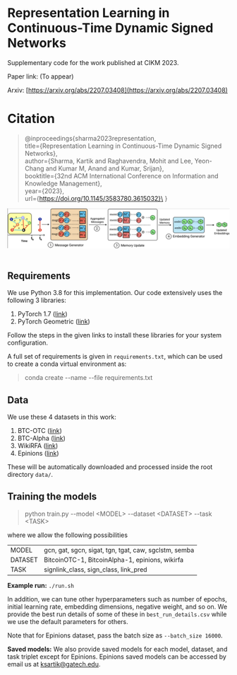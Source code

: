 # Representation Learning in Continuous-Time Dynamic Signed Networks

Supplementary code for the work published at CIKM 2023. 

Paper link: (To appear)

Arxiv: [https://arxiv.org/abs/2207.03408](https://arxiv.org/abs/2207.03408)

# Citation

> @inproceedings{sharma2023representation,\
    title={Representation Learning in Continuous-Time Dynamic Signed Networks},\
    author={Sharma, Kartik and Raghavendra, Mohit and Lee, Yeon-Chang and Kumar M, Anand and Kumar, Srijan},\
    booktitle={32nd ACM International Conference on Information and Knowledge Management},\
    year={2023},\
    url={https://doi.org/10.1145/3583780.3615032}\
}

![](pipeline.png)
&nbsp;

## Requirements
We use Python 3.8 for this implementation. Our code extensively uses the following 3 libraries: 
1. PyTorch 1.7 ([link](https://pytorch.org/get-started/locally/))
2. PyTorch Geometric ([link](https://pytorch-geometric.readthedocs.io/en/latest/notes/installation.html))

Follow the steps in the given links to install these libraries for your system configuration. 

A full set of requirements is given in `requirements.txt`, which can be used to create a conda virtual environment as:

> conda create --name <env> --file requirements.txt


## Data

We use these 4 datasets in this work:
1. BTC-OTC ([link](https://snap.stanford.edu/data/soc-sign-bitcoin-otc.html))
2. BTC-Alpha ([link](https://snap.stanford.edu/data/soc-sign-bitcoin-alpha.html))
3. WikiRFA ([link](https://snap.stanford.edu/data/wiki-RfA.html))
4. Epinions ([link](https://snap.stanford.edu/data/soc-sign-epinions.html)) 

These will be automatically downloaded and processed inside the root directory `data/`.

## Training the models
> python train.py --model \<MODEL> --dataset \<DATASET> --task \<TASK>

where we allow the following possibilities 

| | |
| -- | -- |
| MODEL | gcn, gat, sgcn, sigat, tgn, tgat, caw, sgclstm, semba |
| DATASET | BitcoinOTC-1, BitcoinAlpha-1, epinions, wikirfa |
| TASK | signlink_class, sign_class, link_pred |

**Example run:** `./run.sh`

In addition, we can tune other hyperparameters such as number of epochs, initial learning rate, embedding dimensions, negative weight, and so on. We provide the best run details of some of these in `best_run_details.csv` while we use the default parameters for others. 

Note that for Epinions dataset, pass the batch size as `--batch_size 16000`. 

**Saved models:** We also provide saved models for each model, dataset, and task triplet except for Epinions. Epinions saved models can be accessed by email us at ksartik@gatech.edu.